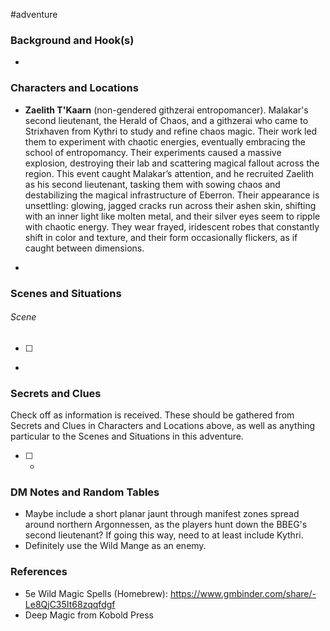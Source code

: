  #adventure 

### Background and Hook(s)

* 

### Characters and Locations

* **Zaelith T'Kaarn** (non-gendered githzerai entropomancer). Malakar's second lieutenant, the Herald of Chaos, and a githzerai who came to Strixhaven from Kythri to study and refine chaos magic. Their work led them to experiment with chaotic energies, eventually embracing the school of entropomancy. Their experiments caused a massive explosion, destroying their lab and scattering magical fallout across the region. This event caught Malakar’s attention, and he recruited Zaelith as his second lieutenant, tasking them with sowing chaos and destabilizing the magical infrastructure of Eberron. Their appearance is unsettling: glowing, jagged cracks run across their ashen skin, shifting with an inner light like molten metal, and their silver eyes seem to ripple with chaotic energy. They wear frayed, iridescent robes that constantly shift in color and texture, and their form occasionally flickers, as if caught between dimensions.

* 

### Scenes and Situations

###### Scene
 - [ ] 
- 

### Secrets and Clues
Check off as information is received. These should be gathered from Secrets and Clues in Characters and Locations above, as well as anything particular to the Scenes and Situations in this adventure.

 - [ ] -

### DM Notes and Random Tables

- Maybe include a short planar jaunt through manifest zones spread around northern Argonnessen, as the players hunt down the BBEG's second lieutenant? If going this way, need to at least include Kythri.
- Definitely use the Wild Mange as an enemy.

### References

- 5e Wild Magic Spells (Homebrew): https://www.gmbinder.com/share/-Le8QjC35It68zqqfdgf
- Deep Magic from Kobold Press
